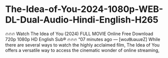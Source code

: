 # The-Idea-of-You-2024-1080p-WEB-DL-Dual-Audio-Hindi-English-H265
🔥🔥🔥 Watch The Idea of You (2024) FULL MOVIE Online Free Download 720p 1080p HD English Sub® 🔥🔥🔥 “07 minutes ago — [woɹᙠɹǝuɹɐZ] While there are several ways to watch the highly acclaimed film, The Idea of You offers a versatile way to access the cinematic wonder of online streaming,
